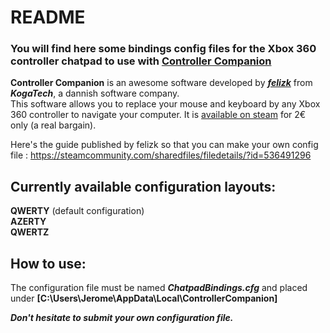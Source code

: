 # README
### You will find here some bindings config files for the Xbox 360 controller chatpad to use with [Controller Companion](http://controllercompanion.com/)

**Controller Companion** is an awesome software developed by **_[felizk](https://twitter.com/felizk)_** from **_KogaTech_**, a dannish software company.  
This software allows you to replace your mouse and keyboard by any Xbox 360 controller to navigate your computer. It is [available on steam](https://store.steampowered.com/app/367670/Controller_Companion/) for 2€ only (a real bargain).

Here's the guide published by felizk so that you can make your own config file : https://steamcommunity.com/sharedfiles/filedetails/?id=536491296



## Currently available configuration layouts:
**QWERTY** (default configuration)  
**AZERTY**  
**QWERTZ**  


## How to use:
The configuration file must be named **_ChatpadBindings.cfg_** and placed under **[C:\Users\Jerome\AppData\Local\ControllerCompanion]**
  
  
***Don't hesitate to submit your own configuration file.***
